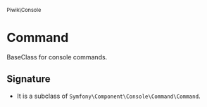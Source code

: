 <small>Piwik\Console</small>

Command
=======

BaseClass for console commands.

Signature
---------

- It is a subclass of `Symfony\Component\Console\Command\Command`.
